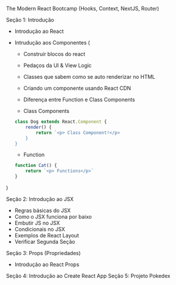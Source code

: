The Modern React Bootcamp (Hooks, Context, NextJS, Router)

Seção 1: Introdução

- Introdução ao React
- Intrudução aos Componentes (
    - Construir blocos do react
    - Pedaços da UI & View Logic
    - Classes que sabem como se auto renderizar no HTML
    - Criando um componente usando React CDN
    - Diferença entre Function e Class Components

    - Class Components
    ```js
    class Dog extends React.Component {
        render() {
            return `<p> Class Component!</p>
        }
    }
    ```

    - Function
    ```js
    function Cat() {
        return `<p> Functions</p>`
    }
    ```
)

Seção 2: Introdução ao JSX
 - Regras básicas do JSX
 - Como o JSX funciona por baixo
 - Embutir JS no JSX
 - Condicionais no JSX
 - Exemplos de React Layout
 - Verificar Segunda Seção

Seção 3: Props (Propriedades)
- Introdução ao React Props


Seção 4: Introdução ao Create React App
Seção 5: Projeto Pokedex



